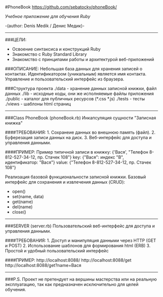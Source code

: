 #PhoneBook
 https://github.com/sebatocky/phoneBook/

*Учебное приложение для обучения Ruby*

-(author: Denis Medik / Денис Медик)-
- - -
###ЦЕЛИ:
* Освоение синтаксиса и конструкций Ruby
* Знакомство с Ruby Standard Library
* Знакомство с принципами работы и архитектурой веб-приложений


###ОПИСАНИЕ:
Небольшая база данных для хранения записей о контактах. Идентификатором (уникальным) является имя контакта. Управление и пользовательский интерфейс из браузера.

###Структура проекта
	./data  - хранение данных записной книжки, файл данных
	./lib   - исходные коды, они же исполняемые файлы приложения
	./public - каталог для публичных ресурсов (*.css *.js)
	./tests - тесты
	./views - шаблоны html страниц

- - -
###Class PhoneBook (phoneBook.rb)
Инкапсуляция сущности "Записная книжка"

####ТРЕБОВАНИЯ:
	1. Сохранеие данных во внешнюю память (файл).
	2. Буферезация записи данных на диск.
	3. Веб-интерфейс для доступа и управления данными.

####ПРИМЕР:
Пример типичной записи в книжку: {'Вася', "Телефон 8-812-527-34-12, пр. Стачек 108"}
	key: {"Вася": индекс "В", идентификатор: "Вася"} value: {"Телефон 8-812-527-34-12, пр. Стачек 108"}

Реализация базовой функциональности записной книжки. Базовый интерфейс для сохранения и извлечения данных (CRUD):
* open()
* set(name, data)
* get(name)
* del(name)
* close()
- - -

###SERVER (server.rb)
Пользовательский веб-интерфейс для доступа и управления данными.

####ТРЕБОВАНИЯ:
	1. Доступ и манипуляция данными через HTTP (GET и POST)
	2. Использование шаблонов для формирования html (ERB)
	3. Простой и удобный пользовательский интерфейс

####ПРИМЕР:
	http://localhost:8088/ 
	http://localhost:8088/get
	http://localhost:8088/get?name=Вася

- - -
###P.S.
Проект не претендует на вершины мастерства или на реальную эксплуатацию, так как предназначен исключительно для целей обучения.